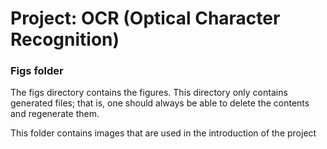 # Project: OCR (Optical Character Recognition) 


### Figs folder

The figs directory contains the figures. This directory only contains generated files; that is, one should always be able to delete the contents and regenerate them.

This folder contains images that are used in the introduction of the project
